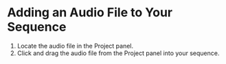 # Adding an Audio File to Your Sequence

1. Locate the audio file in the Project panel.
2. Click and drag the audio file from the Project panel into your sequence. 




